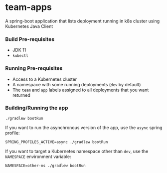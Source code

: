 # team-apps 

A spring-boot application that lists deployment running in k8s cluster using Kubernetes Java Client

### Build Pre-requisites

- JDK 11
- `kubectl`

### Running Pre-requisites

- Access to a Kubernetes cluster
- A namespace with some running deployments (`dev` by default)
- The `team` and `app` labels assigned to all deployments that you want returned

### Building/Running the app

```
./gradlew bootRun
```

If you want to run the asynchronous version of the app, use the `async` spring profile:

```
SPRING_PROFILES_ACTIVE=async ./gradlew bootRun
```

If you want to target a Kubernetes namespace other than `dev`, use the `NAMESPACE` environment variable:

```
NAMESPACE=other-ns ./gradlew bootRun
```
